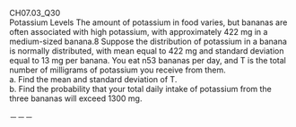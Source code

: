 CH07.03_Q30  
Potassium Levels The amount of potassium in food  varies, but bananas are often associated with high potassium,
with approximately 422 mg in a medium-sized  banana.8 Suppose the distribution of potassium in a  banana is normally distributed, with mean equal to
422 mg and standard deviation equal to 13 mg per banana. You eat n53 bananas per day, and T is the total number of milligrams of potassium you receive from them.  
a. Find the mean and standard deviation of T.  
b. Find the probability that your total daily intake of potassium from the three bananas will exceed 1300 mg.

－－－

